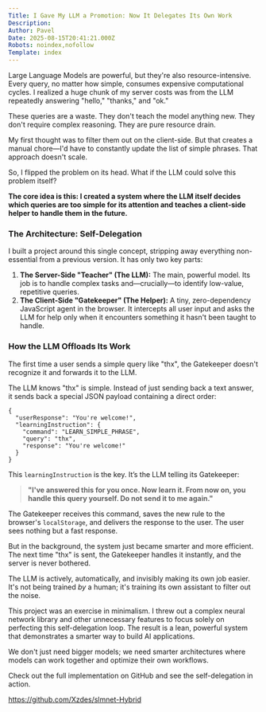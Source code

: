 ```yaml
---
Title: I Gave My LLM a Promotion: Now It Delegates Its Own Work
Description: 
Author: Pavel
Date: 2025-08-15T20:41:21.000Z
Robots: noindex,nofollow
Template: index
---
```

<p>Large Language Models are powerful, but they're also resource-intensive. Every query, no matter how simple, consumes expensive computational cycles. I realized a huge chunk of my server costs was from the LLM repeatedly answering "hello," "thanks," and "ok."</p>

<p>These queries are a waste. They don't teach the model anything new. They don't require complex reasoning. They are pure resource drain.</p>

<p>My first thought was to filter them out on the client-side. But that creates a manual chore—I'd have to constantly update the list of simple phrases. That approach doesn't scale.</p>

<p>So, I flipped the problem on its head. What if the LLM could solve this problem itself?</p>

<p><strong>The core idea is this: I created a system where the LLM itself decides which queries are too simple for its attention and teaches a client-side helper to handle them in the future.</strong></p>

<h3>
  
  
  The Architecture: Self-Delegation
</h3>

<p>I built a project around this single concept, stripping away everything non-essential from a previous version. It has only two key parts:</p>

<ol>
<li> <strong>The Server-Side "Teacher" (The LLM):</strong> The main, powerful model. Its job is to handle complex tasks and—crucially—to identify low-value, repetitive queries.</li>
<li> <strong>The Client-Side "Gatekeeper" (The Helper):</strong> A tiny, zero-dependency JavaScript agent in the browser. It intercepts all user input and asks the LLM for help only when it encounters something it hasn't been taught to handle.</li>
</ol>

<h3>
  
  
  How the LLM Offloads Its Work
</h3>

<p>The first time a user sends a simple query like "thx", the Gatekeeper doesn't recognize it and forwards it to the LLM.</p>

<p>The LLM knows "thx" is simple. Instead of just sending back a text answer, it sends back a special JSON payload containing a direct order:<br>
</p>

<div class="highlight js-code-highlight">
<pre class="highlight json"><code><span class="p">{</span><span class="w">
  </span><span class="nl">"userResponse"</span><span class="p">:</span><span class="w"> </span><span class="s2">"You're welcome!"</span><span class="p">,</span><span class="w">
  </span><span class="nl">"learningInstruction"</span><span class="p">:</span><span class="w"> </span><span class="p">{</span><span class="w">
    </span><span class="nl">"command"</span><span class="p">:</span><span class="w"> </span><span class="s2">"LEARN_SIMPLE_PHRASE"</span><span class="p">,</span><span class="w">
    </span><span class="nl">"query"</span><span class="p">:</span><span class="w"> </span><span class="s2">"thx"</span><span class="p">,</span><span class="w">
    </span><span class="nl">"response"</span><span class="p">:</span><span class="w"> </span><span class="s2">"You're welcome!"</span><span class="w">
  </span><span class="p">}</span><span class="w">
</span><span class="p">}</span><span class="w">
</span></code></pre>

</div>



<p>This <code>learningInstruction</code> is the key. It’s the LLM telling its Gatekeeper:</p>

<blockquote>
<p><strong>"I've answered this for you once. Now learn it. From now on, you handle this query yourself. Do not send it to me again."</strong></p>
</blockquote>

<p>The Gatekeeper receives this command, saves the new rule to the browser's <code>localStorage</code>, and delivers the response to the user. The user sees nothing but a fast response.</p>

<p>But in the background, the system just became smarter and more efficient. The next time "thx" is sent, the Gatekeeper handles it instantly, and the server is never bothered.</p>

<p>The LLM is actively, automatically, and invisibly making its own job easier. It's not being trained <em>by</em> a human; it's training its own assistant to filter out the noise.</p>

<p>This project was an exercise in minimalism. I threw out a complex neural network library and other unnecessary features to focus solely on perfecting this self-delegation loop. The result is a lean, powerful system that demonstrates a smarter way to build AI applications.</p>

<p>We don't just need bigger models; we need smarter architectures where models can work together and optimize their own workflows.</p>

<p>Check out the full implementation on GitHub and see the self-delegation in action.</p>

<p><a href="https://github.com/Xzdes/slmnet-Hybrid" rel="noopener noreferrer">https://github.com/Xzdes/slmnet-Hybrid</a></p>

